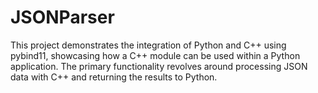 # JSONParser
This project demonstrates the integration of Python and C++ using pybind11, showcasing how a C++ module can be used within a Python application. The primary functionality revolves around processing JSON data with C++ and returning the results to Python.
